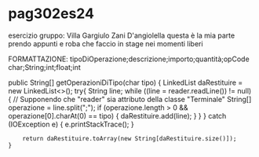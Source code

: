 # pag302es24
esercizio gruppo: Villa Gargiulo Zani D'angiolella
questa è la mia parte
prendo appunti e roba che faccio in stage nei momenti liberi

FORMATTAZIONE:
tipoDiOperazione;descrizione;importo;quantità;opCode
char;String;int;float;int

public String[] getOperazioniDiTipo(char tipo) {
  LinkedList<String> daRestituire = new LinkedList<>();
    try{
    String line;
    while ((line = reader.readLine()) != null) { // Supponendo che "reader" sia attributo della classe "Terminale"
      String[] operazione = line.split(";");
     if (operazione.length > 0 && operazione[0].charAt(0) == tipo) {
                    daRestituire.add(line);
                }
            }
        } catch (IOException e) {
            e.printStackTrace();
        }

        return daRestituire.toArray(new String[daRestituire.size()]);
    }
